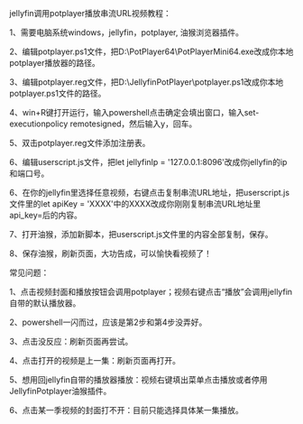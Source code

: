jellyfin调用potplayer播放串流URL视频教程：

1、需要电脑系统windows，jellyfin，potplayer, 油猴浏览器插件。

2、编辑potplayer.ps1文件，把D:\\PotPlayer64\\PotPlayerMini64.exe改成你本地potplayer播放器的路径。

3、编辑potplayer.reg文件，把D:\\JellyfinPotPlayer\\potplayer.ps1改成你本地potplayer.ps1文件的路径。

4、win+R键打开运行，输入powershell点击确定会填出窗口，输入set-executionpolicy remotesigned，然后输入y，回车。

5、双击potplayer.reg文件添加注册表。

6、编辑userscript.js文件，把let jellyfinIp = '127.0.0.1:8096'改成你jellyfin的ip和端口号。

6、在你的jellyfin里选择任意视频，右键点击复制串流URL地址，把userscript.js文件里的let apiKey = 'XXXX'中的XXXX改成你刚刚复制串流URL地址里api_key=后的内容。

7、打开油猴，添加新脚本，把userscript.js文件里的内容全部复制，保存。

8、保存油猴，刷新页面，大功告成，可以愉快看视频了！

常见问题：

1、点击视频封面和播放按钮会调用potplayer；视频右键点击“播放”会调用jellyfin自带的默认播放器。

2、powershell一闪而过，应该是第2步和第4步没弄好。

3、点击没反应：刷新页面再尝试。

4、点击打开的视频是上一集：刷新页面再打开。

5、想用回jellyfin自带的播放器播放：视频右键填出菜单点击播放或者停用JellyfinPotplayer油猴插件。

6、点击某一季视频的封面打不开：目前只能选择具体某一集播放。